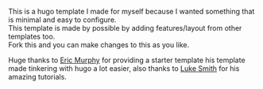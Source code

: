 This is a hugo template I made for myself because I wanted something that is minimal and easy to configure.  
This template is made by possible by adding features/layout from other templates too.  
Fork this and you can make changes to this as you like.

Huge thanks to [Eric Murphy](https://github.com/ericmurphyxyz) for providing a starter template his template made tinkering with hugo a lot easier,
also thanks to [Luke Smith](https://github.com/lukesmithxyz) for his amazing tutorials.

